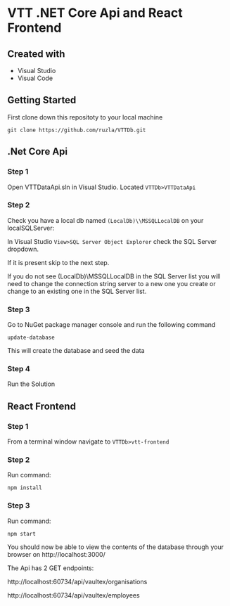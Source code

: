 # VTT .NET Core Api and React Frontend
## Created with

- Visual Studio
- Visual Code

## Getting Started

First clone down this repositoty to your local machine

`git clone https://github.com/ruzla/VTTDb.git`

## .Net Core Api

### Step 1
Open VTTDataApi.sln in Visual Studio. Located `VTTDb>VTTDataApi`

### Step 2
Check you have a local db named `(LocalDb)\\MSSQLLocalDB` on your localSQLServer:

In Visual Studio `View>SQL Server Object Explorer` check the SQL Server dropdown.

If it is present skip to the next step.

If you do not see (LocalDb)\\MSSQLLocalDB in the SQL Server list you will need to change the connection string server to a new one you create or change to an existing one in the SQL Server list.

### Step 3
Go to NuGet package manager console and run the following command

`update-database`

This will create the database and seed the data

### Step 4
Run the Solution

## React Frontend

### Step 1
From a terminal window navigate to `VTTDb>vtt-frontend`

### Step 2
Run command:

`npm install`

### Step 3
Run command:

`npm start`

You should now be able to view the contents of the database through your browser on http://localhost:3000/

The Api has 2 GET endpoints:

http://localhost:60734/api/vaultex/organisations

http://localhost:60734/api/vaultex/employees

